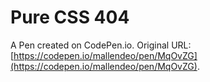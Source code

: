 # Pure CSS 404

A Pen created on CodePen.io. Original URL: [https://codepen.io/mallendeo/pen/MqOvZG](https://codepen.io/mallendeo/pen/MqOvZG).

